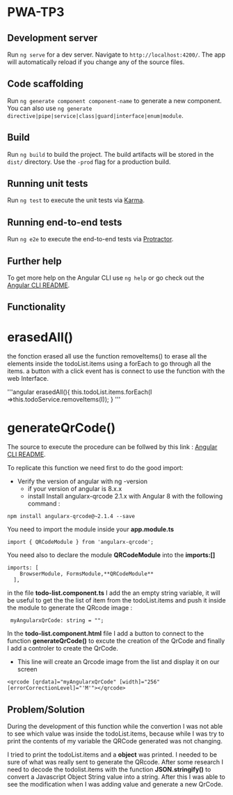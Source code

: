 # PWA-TP3

## Development server

Run `ng serve` for a dev server. Navigate to `http://localhost:4200/`. The app will automatically reload if you change any of the source files.

## Code scaffolding

Run `ng generate component component-name` to generate a new component. You can also use `ng generate directive|pipe|service|class|guard|interface|enum|module`.

## Build

Run `ng build` to build the project. The build artifacts will be stored in the `dist/` directory. Use the `-prod` flag for a production build.

## Running unit tests

Run `ng test` to execute the unit tests via [Karma](https://karma-runner.github.io).

## Running end-to-end tests

Run `ng e2e` to execute the end-to-end tests via [Protractor](http://www.protractortest.org/).

## Further help

To get more help on the Angular CLI use `ng help` or go check out the [Angular CLI README](https://github.com/angular/angular-cli/blob/master/README.md).

## Functionality

# erasedAll()
the fonction erased all use the function removeItems() to erase all the elements inside the todoList.items using a forEach to go through all the items. a button with a click event has is connect to use the function with the web Interface.

'''angular
  erasedAll(){
        this.todoList.items.forEach(I =>this.todoService.removeItems(I));
    }
'''

# generateQrCode()
The source to execute the procedure can be follwed by this link : [Angular CLI README](https://www.npmjs.com/package/angularx-qrcode).

To replicate this function we need first to do the good import:
* Verify the version of angular with ng -version
    * if your version of angular is 8.x.x
    * install Install angularx-qrcode 2.1.x with Angular 8 with the following command :
```console
npm install angularx-qrcode@~2.1.4 --save
```
You need to import the module inside your **app.module.ts**
```angular
import { QRCodeModule } from 'angularx-qrcode';
```
You need also to declare the module **QRCodeModule** into  the **imports:[]**
```angular
imports: [
    BrowserModule, FormsModule,**QRCodeModule**
  ],
```
in the file **todo-list.component.ts**
I add the an empty string variable, it will be useful to get the the list of item from the todoList.items and push it inside the module to generate the QRcode image :
```angular
 myAngularxQrCode: string = "";
```
In the **todo-list.component.html** file I add a button to connect to the function **generateQrCode()** to excute the creation of the QrCode
and finally I add a controler to create the QrCode.
* This line will create an Qrcode image from the list and display it on our screen
```angular
<qrcode [qrdata]="myAngularxQrCode" [width]="256" [errorCorrectionLevel]="'M'"></qrcode>
```

## Problem/Solution
During the development of this function while the convertion I was not able to see which value was inside the todoList.items, because while I was try to print the contents of my variable the QRCode generated was not changing.

I tried to print the todoList.items and a **object** was printed. I needed to be sure of what was really sent to generate the QRcode.
After some research I need to decode the todolist.items with the function **JSON.stringify()** to convert a Javascript Object String value into a string.
After this I was able to see the modification when I was adding value and generate a new QrCode.